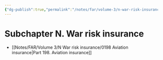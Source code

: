 ```yaml
---
{"dg-publish":true,"permalink":"/notes/far/volume-3/n-war-risk-insurance/0000-index/","title":"0000 Index"}
---
```



# Subchapter N. War risk insurance

- [[Notes/FAR/Volume 3/N War risk insurance/0198 Aviation insurance\|Part 198. Aviation insurance]]